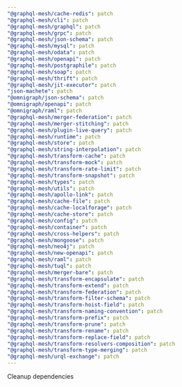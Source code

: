```yaml
---
"@graphql-mesh/cache-redis": patch
"@graphql-mesh/cli": patch
"@graphql-mesh/graphql": patch
"@graphql-mesh/grpc": patch
"@graphql-mesh/json-schema": patch
"@graphql-mesh/mysql": patch
"@graphql-mesh/odata": patch
"@graphql-mesh/openapi": patch
"@graphql-mesh/postgraphile": patch
"@graphql-mesh/soap": patch
"@graphql-mesh/thrift": patch
"@graphql-mesh/jit-executor": patch
"json-machete": patch
"@omnigraph/json-schema": patch
"@omnigraph/openapi": patch
"@omnigraph/raml": patch
"@graphql-mesh/merger-federation": patch
"@graphql-mesh/merger-stitching": patch
"@graphql-mesh/plugin-live-query": patch
"@graphql-mesh/runtime": patch
"@graphql-mesh/store": patch
"@graphql-mesh/string-interpolation": patch
"@graphql-mesh/transform-cache": patch
"@graphql-mesh/transform-mock": patch
"@graphql-mesh/transform-rate-limit": patch
"@graphql-mesh/transform-snapshot": patch
"@graphql-mesh/types": patch
"@graphql-mesh/utils": patch
"@graphql-mesh/apollo-link": patch
"@graphql-mesh/cache-file": patch
"@graphql-mesh/cache-localforage": patch
"@graphql-mesh/cache-store": patch
"@graphql-mesh/config": patch
"@graphql-mesh/container": patch
"@graphql-mesh/cross-helpers": patch
"@graphql-mesh/mongoose": patch
"@graphql-mesh/neo4j": patch
"@graphql-mesh/new-openapi": patch
"@graphql-mesh/raml": patch
"@graphql-mesh/tuql": patch
"@graphql-mesh/merger-bare": patch
"@graphql-mesh/transform-encapsulate": patch
"@graphql-mesh/transform-extend": patch
"@graphql-mesh/transform-federation": patch
"@graphql-mesh/transform-filter-schema": patch
"@graphql-mesh/transform-hoist-field": patch
"@graphql-mesh/transform-naming-convention": patch
"@graphql-mesh/transform-prefix": patch
"@graphql-mesh/transform-prune": patch
"@graphql-mesh/transform-rename": patch
"@graphql-mesh/transform-replace-field": patch
"@graphql-mesh/transform-resolvers-composition": patch
"@graphql-mesh/transform-type-merging": patch
"@graphql-mesh/urql-exchange": patch
---
```


Cleanup dependencies
